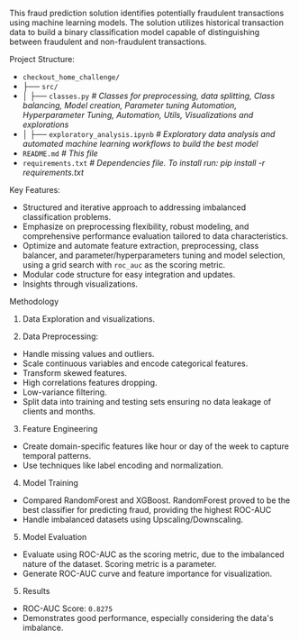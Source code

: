 This fraud prediction solution identifies potentially fraudulent transactions using machine learning models. 
The solution utilizes historical transaction data to build a binary classification model capable of distinguishing between fraudulent and non-fraudulent transactions. 

Project Structure:
- `checkout_home_challenge/`
- ├── `src/`
- │   ├── `classes.py`     *# Classes for preprocessing, data splitting, Class balancing, Model creation, Parameter tuning Automation, Hyperparameter Tuning, Automation, Utils, Visualizations and explorations*
- │   ├── `exploratory_analysis.ipynb`     *# Exploratory data analysis and automated machine learning workflows to build the best model*
- `README.md`                              *# This file*
- `requirements.txt`                       *# Dependencies file. To install run: pip install -r requirements.txt*

Key Features:
  - Structured and iterative approach to addressing imbalanced classification problems.
  - Emphasize on preprocessing flexibility, robust modeling, and comprehensive performance evaluation tailored to data characteristics.
  - Optimize and automate feature extraction, preprocessing, class balancer, and parameter/hyperparameters tuning and model selection, using a grid search with `roc_auc` as the scoring metric. 
  - Modular code structure for easy integration and updates.
  - Insights through visualizations.

Methodology
1. Data Exploration and visualizations.

2. Data Preprocessing:
  - Handle missing values and outliers.
  - Scale continuous variables and encode categorical features.
  - Transform skewed features.
  - High correlations features dropping.
  - Low-variance filtering.
  - Split data into training and testing sets ensuring no data leakage of clients and months. 

3. Feature Engineering
  - Create domain-specific features like hour or day of the week to capture temporal patterns.
  - Use techniques like label encoding and normalization.

4. Model Training
  - Compared RandomForest and XGBoost. RandomForest proved to be the best classifier for predicting fraud, providing the highest ROC-AUC
  - Handle imbalanced datasets using Upscaling/Downscaling.

5. Model Evaluation
  - Evaluate using ROC-AUC as the scoring metric, due to the imbalanced nature of the dataset. Scoring metric is a parameter.
  - Generate ROC-AUC curve and feature importance for visualization.

5. Results
  - ROC-AUC Score: `0.8275`
  - Demonstrates good performance, especially considering the data's imbalance.
